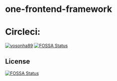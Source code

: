 # one-frontend-framework

# Circleci:
[![vosonha89](https://circleci.com/gh/vosonha89/one-frontend-framework.svg?style=svg)](https://circleci.com/gh/vosonha89/one-frontend-framework)
[![FOSSA Status](https://app.fossa.com/api/projects/git%2Bgithub.com%2Fvosonha89%2Fone-frontend-framework.svg?type=shield)](https://app.fossa.com/projects/git%2Bgithub.com%2Fvosonha89%2Fone-frontend-framework?ref=badge_shield)


## License
[![FOSSA Status](https://app.fossa.com/api/projects/git%2Bgithub.com%2Fvosonha89%2Fone-frontend-framework.svg?type=large)](https://app.fossa.com/projects/git%2Bgithub.com%2Fvosonha89%2Fone-frontend-framework?ref=badge_large)